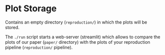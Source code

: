# Plot Storage

Contains an empty directory (`reproduction/`) in which the plots will be stored.

The `./run` script starts a web-server (streamlit) which allows to compare the plots of our paper (`paper/` directory) with the plots of your reproduction pipeline (`reproduction/` pipeline).
